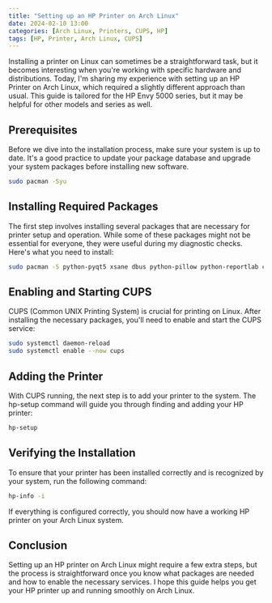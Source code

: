 ```yaml
---
title: "Setting up an HP Printer on Arch Linux"
date: 2024-02-10 13:00
categories: [Arch Linux, Printers, CUPS, HP]
tags: [HP, Printer, Arch Linux, CUPS]
---
```


Installing a printer on Linux can sometimes be a straightforward task, but it becomes interesting when you're working with specific hardware and distributions. Today, I'm sharing my experience with setting up an HP Printer on Arch Linux, which required a slightly different approach than usual. This guide is tailored for the HP Envy 5000 series, but it may be helpful for other models and series as well.

## Prerequisites

Before we dive into the installation process, make sure your system is up to date. It's a good practice to update your package database and upgrade your system packages before installing new software.

```bash
sudo pacman -Syu
```

## Installing Required Packages

The first step involves installing several packages that are necessary for printer setup and operation. While some of these packages might not be essential for everyone, they were useful during my diagnostic checks. Here's what you need to install:

```bash
sudo pacman -S python-pyqt5 xsane dbus python-pillow python-reportlab cups hplip
```

## Enabling and Starting CUPS

CUPS (Common UNIX Printing System) is crucial for printing on Linux. After installing the necessary packages, you'll need to enable and start the CUPS service:

```bash
sudo systemctl daemon-reload
sudo systemctl enable --now cups
```

## Adding the Printer

With CUPS running, the next step is to add your printer to the system. The hp-setup command will guide you through finding and adding your HP printer:

```bash
hp-setup
```

## Verifying the Installation

To ensure that your printer has been installed correctly and is recognized by your system, run the following command:

```bash
hp-info -i
```

If everything is configured correctly, you should now have a working HP printer on your Arch Linux system.

## Conclusion

Setting up an HP printer on Arch Linux might require a few extra steps, but the process is straightforward once you know what packages are needed and how to enable the necessary services. I hope this guide helps you get your HP printer up and running smoothly on Arch Linux.